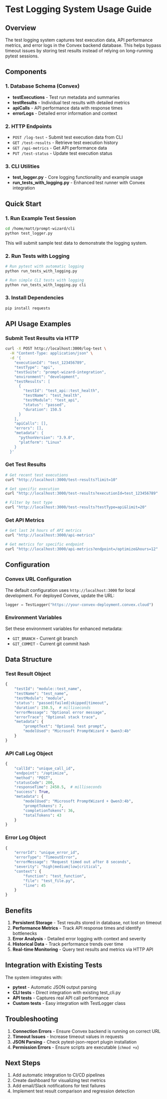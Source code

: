 # Test Logging System Usage Guide

## Overview

The test logging system captures test execution data, API performance metrics, and error logs in the Convex backend database. This helps bypass timeout issues by storing test results instead of relying on long-running pytest sessions.

## Components

### 1. Database Schema (Convex)
- **testExecutions** - Test run metadata and summaries
- **testResults** - Individual test results with detailed metrics
- **apiCalls** - API performance data with response times
- **errorLogs** - Detailed error information and context

### 2. HTTP Endpoints
- `POST /log-test` - Submit test execution data from CLI
- `GET /test-results` - Retrieve test execution history
- `GET /api-metrics` - Get API performance data
- `PUT /test-status` - Update test execution status

### 3. CLI Utilities
- **test_logger.py** - Core logging functionality and example usage
- **run_tests_with_logging.py** - Enhanced test runner with Convex integration

## Quick Start

### 1. Run Example Test Session
```bash
cd /home/matt/prompt-wizard/cli
python test_logger.py
```

This will submit sample test data to demonstrate the logging system.

### 2. Run Tests with Logging
```bash
# Run pytest with automatic logging
python run_tests_with_logging.py

# Run simple CLI tests with logging
python run_tests_with_logging.py cli
```

### 3. Install Dependencies
```bash
pip install requests
```

## API Usage Examples

### Submit Test Results via HTTP
```bash
curl -X POST http://localhost:3000/log-test \
  -H "Content-Type: application/json" \
  -d '{
    "executionId": "test_123456789",
    "testType": "api",
    "testSuite": "prompt-wizard-integration",
    "environment": "development",
    "testResults": [
      {
        "testId": "test_api::test_health",
        "testName": "test_health",
        "testModule": "test_api",
        "status": "passed",
        "duration": 150.5
      }
    ],
    "apiCalls": [],
    "errors": [],
    "metadata": {
      "pythonVersion": "3.9.0",
      "platform": "Linux"
    }
  }'
```

### Get Test Results
```bash
# Get recent test executions
curl "http://localhost:3000/test-results?limit=10"

# Get specific execution
curl "http://localhost:3000/test-results?executionId=test_123456789"

# Filter by test type
curl "http://localhost:3000/test-results?testType=api&limit=20"
```

### Get API Metrics
```bash
# Get last 24 hours of API metrics
curl "http://localhost:3000/api-metrics"

# Get metrics for specific endpoint
curl "http://localhost:3000/api-metrics?endpoint=/optimize&hours=12"
```

## Configuration

### Convex URL Configuration
The default configuration uses `http://localhost:3000` for local development. For deployed Convex, update the URL:

```python
logger = TestLogger("https://your-convex-deployment.convex.cloud")
```

### Environment Variables
Set these environment variables for enhanced metadata:
- `GIT_BRANCH` - Current git branch
- `GIT_COMMIT` - Current git commit hash

## Data Structure

### Test Result Object
```python
{
    "testId": "module::test_name",
    "testName": "test_name", 
    "testModule": "module",
    "status": "passed|failed|skipped|timeout",
    "duration": 150.5,  # milliseconds
    "errorMessage": "Optional error message",
    "errorTrace": "Optional stack trace",
    "metadata": {
        "promptText": "Optional test prompt",
        "modelUsed": "Microsoft PromptWizard + Qwen3:4b"
    }
}
```

### API Call Log Object
```python
{
    "callId": "unique_call_id",
    "endpoint": "/optimize",
    "method": "POST",
    "statusCode": 200,
    "responseTime": 2450.5,  # milliseconds
    "success": True,
    "metadata": {
        "modelUsed": "Microsoft PromptWizard + Qwen3:4b",
        "promptTokens": 7,
        "completionTokens": 36,
        "totalTokens": 43
    }
}
```

### Error Log Object
```python
{
    "errorId": "unique_error_id",
    "errorType": "TimeoutError",
    "errorMessage": "Request timed out after 8 seconds",
    "severity": "high|medium|low|critical",
    "context": {
        "function": "test_function",
        "file": "test_file.py",
        "line": 45
    }
}
```

## Benefits

1. **Persistent Storage** - Test results stored in database, not lost on timeout
2. **Performance Metrics** - Track API response times and identify bottlenecks
3. **Error Analysis** - Detailed error logging with context and severity
4. **Historical Data** - Track performance trends over time
5. **Real-time Monitoring** - Query test results and metrics via HTTP API

## Integration with Existing Tests

The system integrates with:
- **pytest** - Automatic JSON output parsing
- **CLI tests** - Direct integration with existing test_cli.py
- **API tests** - Captures real API call performance
- **Custom tests** - Easy integration with TestLogger class

## Troubleshooting

1. **Connection Errors** - Ensure Convex backend is running on correct URL
2. **Timeout Issues** - Increase timeout values in requests
3. **JSON Parsing** - Check pytest-json-report plugin installation
4. **Permission Errors** - Ensure scripts are executable (`chmod +x`)

## Next Steps

1. Add automatic integration to CI/CD pipelines
2. Create dashboard for visualizing test metrics
3. Add email/Slack notifications for test failures
4. Implement test result comparison and regression detection